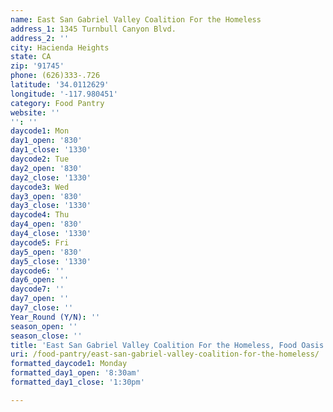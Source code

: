 ```yaml
---
name: East San Gabriel Valley Coalition For the Homeless
address_1: 1345 Turnbull Canyon Blvd.
address_2: ''
city: Hacienda Heights
state: CA
zip: '91745'
phone: (626)333-.726
latitude: '34.0112629'
longitude: '-117.980451'
category: Food Pantry
website: ''
'': ''
daycode1: Mon
day1_open: '830'
day1_close: '1330'
daycode2: Tue
day2_open: '830'
day2_close: '1330'
daycode3: Wed
day3_open: '830'
day3_close: '1330'
daycode4: Thu
day4_open: '830'
day4_close: '1330'
daycode5: Fri
day5_open: '830'
day5_close: '1330'
daycode6: ''
day6_open: ''
daycode7: ''
day7_open: ''
day7_close: ''
Year_Round (Y/N): ''
season_open: ''
season_close: ''
title: 'East San Gabriel Valley Coalition For the Homeless, Food Oasis Los Angeles'
uri: /food-pantry/east-san-gabriel-valley-coalition-for-the-homeless/
formatted_daycode1: Monday
formatted_day1_open: '8:30am'
formatted_day1_close: '1:30pm'

---
```

